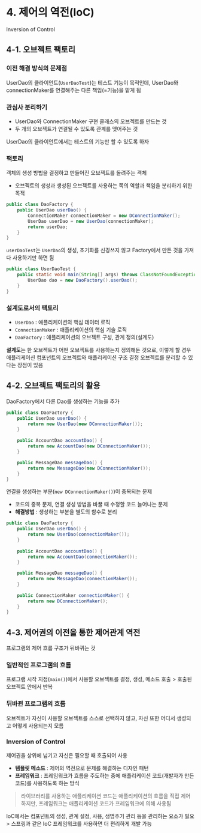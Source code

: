 # 4. 제어의 역전(IoC)
Inversion of Control

## 4-1. 오브젝트 팩토리
### 이전 해결 방식의 문제점
UserDao의 클라이언트(`UserDaoTest`)는 테스트 기능이 목적인데, UserDao와 connectionMaker를 연결해주는 다른 책임(=기능)을 맡게 됨

### 관심사 분리하기
* UserDao와 ConnectionMaker 구현 클래스의 오브젝트를 만드는 것
* 두 개의 오브젝트가 연결될 수 있도록 관계를 맺어주는 것
 
UserDao의 클라이언트에서는 테스트의 기능만 할 수 있도록 하자

### 팩토리
객체의 생성 방법을 결정하고 만들어진 오브젝트를 돌려주는 객체
* 오브젝트의 생성과 생성된 오브젝트를 사용하는 쪽의 역할과 책임을 분리하기 위한 목적

```java
public class DaoFactory {
    public UserDao userDao() {
        ConnectionMaker connectionMaker = new DConnectionMaker();
        UserDao userDao = new UserDao(connectionMaker);
        return userDao;
    }
}
```

`userDaoTest`는 `UserDao`의 생성, 초기화를 신경쓰지 않고 Factory에서 만든 것을 가져다 사용하기만 하면 됨 

```java
public class UserDaoTest {
    public static void main(String[] args) throws ClassNotFoundException, SQLException {
        UserDao dao = new DaoFactory().userDao();
    }
}
```

### 설계도로서의 팩토리
* `UserDao` : 애플리케이션의 핵심 데이터 로직
* `ConnectionMaker` : 애플리케이션의 핵심 기술 로직
* `DaoFactory` : 애플리케이션의 오브젝트 구성, 관계 정의(설계도)

**설계도**는 한 오브젝트가 어떤 오브젝트를 사용하는지 정의해둔 것으로, 이렇게 할 경우 애플리케이션 컴포넌트의 오브젝트와 애플리케이션 구조 결정 오브젝트를 분리할 수 있다는 장점이 있음

## 4-2. 오브젝트 팩토리의 활용
DaoFactory에서 다른 Dao를 생성하는 기능을 추가

```java
public class DaoFactory {
    public UserDao userDao() {
        return new UserDao(new DConnectionMaker());
    }
    
    public AccountDao accountDao() {
        return new AccountDao(new DConnectionMaker());
    }

    public MessageDao messageDao() {
        return new MessageDao(new DConnectionMaker());
    }    
}
```

연결을 생성하는 부분(`new DConnectionMaker()`)이 중복되는 문제
* 코드의 중복 문제, 연결 생성 방법을 바꿀 때 수정할 코드 늘어나는 문제
* **해결방법** : 생성하는 부분을 별도의 함수로 분리

```java
public class DaoFactory {
    public UserDao userDao() {
        return new UserDao(connectionMaker());
    }
    
    public AccountDao accountDao() {
        return new AccountDao(connectionMaker());
    }

    public MessageDao messageDao() {
        return new MessageDao(connectionMaker());
    }    
    
    public ConnectionMaker connectionMaker() {
        return new DConnectionMaker();
    }
}
```

## 4-3. 제어권의 이전을 통한 제어관계 역전
프로그램의 제어 흐름 구조가 뒤바뀌는 것

### 일반적인 프로그램의 흐름
프로그램 시작 지점(`main()`)에서 사용할 오브젝트를 결정, 생성, 메소드 호출 > 호출된 오브젝트 안에서 반복

### 뒤바뀐 프로그램의 흐름
오브젝트가 자신이 사용할 오브젝트를 스스로 선택하지 않고, 자신 또한 어디서 생성되고 어떻게 사용되는지 모름

### Inversion of Control
제어권을 상위에 넘기고 자신은 필요할 때 호출되어 사용
* **템플릿 메소드** : 제어의 역전으로 문제를 해결하는 디자인 패턴
* **프레임워크** : 프레임워크가 흐름을 주도하는 중에 애플리케이션 코드(개발자가 만든 코드)를 사용하도록 하는 방식

> 라이브러리를 사용하는 애플리케이션 코드는 애플리케이션의 흐름을 직접 제어하지만, 프레임워크는 애플리케이션 코드가 프레임워크에 의해 사용됨

IoC에서는 컴포넌트의 생성, 관계 설정, 사용, 생명주기 관리 등을 관리하는 요소가 필요 > 스프링과 같은 IoC 프레임워크를 사용하면 더 편리하게 개발 가능